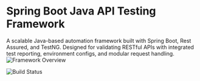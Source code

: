 # Spring Boot Java API Testing Framework

A scalable Java-based automation framework built with Spring Boot, Rest Assured, and TestNG. Designed for validating RESTful APIs with integrated test reporting, environment configs, and modular request handling.
![Framework Overview](https://yourdomain.com/screenshot.png)

![Build Status](https://img.shields.io/badge/build-passing-brightgreen)
